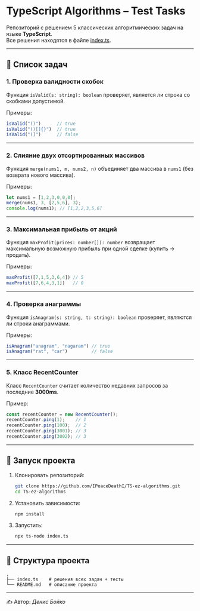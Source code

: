 # TypeScript Algorithms – Test Tasks

Репозиторий с решением 5 классических алгоритмических задач на языке **TypeScript**.  
Все решения находятся в файле [index.ts](./index.ts).

---

## 📌 Список задач

### 1. Проверка валидности скобок
Функция `isValid(s: string): boolean` проверяет, является ли строка со скобками допустимой.

Примеры:
```ts
isValid("()")      // true
isValid("()[]{}")  // true
isValid("(]")      // false
```

---

### 2. Слияние двух отсортированных массивов
Функция `merge(nums1, m, nums2, n)` объединяет два массива в `nums1` (без возврата нового массива).

Примеры:
```ts
let nums1 = [1,2,3,0,0,0];
merge(nums1, 3, [2,5,6], 3);
console.log(nums1); // [1,2,2,3,5,6]
```

---

### 3. Максимальная прибыль от акций
Функция `maxProfit(prices: number[]): number` возвращает максимальную возможную прибыль при одной сделке (купить → продать).

Примеры:
```ts
maxProfit([7,1,5,3,6,4]) // 5
maxProfit([7,6,4,3,1])   // 0
```

---

### 4. Проверка анаграммы
Функция `isAnagram(s: string, t: string): boolean` проверяет, являются ли строки анаграммами.

Примеры:
```ts
isAnagram("anagram", "nagaram") // true
isAnagram("rat", "car")         // false
```

---

### 5. Класс RecentCounter
Класс `RecentCounter` считает количество недавних запросов за последние **3000ms**.

Пример:
```ts
const recentCounter = new RecentCounter();
recentCounter.ping(1);    // 1
recentCounter.ping(100);  // 2
recentCounter.ping(3001); // 3
recentCounter.ping(3002); // 3
```

---

## 🚀 Запуск проекта

1. Клонировать репозиторий:
   ```bash
   git clone https://github.com/IPeaceDeathI/TS-ez-algorithms.git
   cd TS-ez-algorithms
   ```

2. Установить зависимости:
   ```bash
   npm install
   ```

3. Запустить:
   ```bash
   npx ts-node index.ts
   ```

---

## 📂 Структура проекта
```
.
├── index.ts    # решения всех задач + тесты
└── README.md   # описание проекта
```

---

✍️ Автор: *Денис Бойко*
